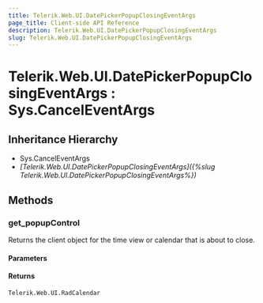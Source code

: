 ```yaml
---
title: Telerik.Web.UI.DatePickerPopupClosingEventArgs
page_title: Client-side API Reference
description: Telerik.Web.UI.DatePickerPopupClosingEventArgs
slug: Telerik.Web.UI.DatePickerPopupClosingEventArgs
---
```


# Telerik.Web.UI.DatePickerPopupClosingEventArgs : Sys.CancelEventArgs 

## Inheritance Hierarchy

* Sys.CancelEventArgs
* *[Telerik.Web.UI.DatePickerPopupClosingEventArgs]({%slug Telerik.Web.UI.DatePickerPopupClosingEventArgs%})*


## Methods

###  get_popupControl

Returns the client object for the time view or calendar that is about to close.

#### Parameters

#### Returns

`Telerik.Web.UI.RadCalendar` 



